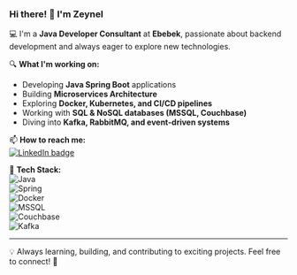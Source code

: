 ### Hi there! 👋 I'm Zeynel

💻 I'm a **Java Developer Consultant** at **Ebebek**, passionate about backend development and always eager to explore new technologies.

🔍 **What I'm working on:**  
- Developing **Java Spring Boot** applications  
- Building **Microservices Architecture**  
- Exploring **Docker, Kubernetes, and CI/CD pipelines**  
- Working with **SQL & NoSQL databases (MSSQL, Couchbase)**  
- Diving into **Kafka, RabbitMQ, and event-driven systems**  

📫 **How to reach me:**  
[![LinkedIn badge](https://img.shields.io/badge/LinkedIn-0077B5?style=for-the-badge&logo=linkedin&logoColor=white)](https://www.linkedin.com/in/zeabay99/)  

🚀 **Tech Stack:**  
![Java](https://img.shields.io/badge/Java-ED8B00?style=for-the-badge&logo=java&logoColor=white)  
![Spring](https://img.shields.io/badge/Spring-6DB33F?style=for-the-badge&logo=spring&logoColor=white)  
![Docker](https://img.shields.io/badge/Docker-2496ED?style=for-the-badge&logo=docker&logoColor=white)  
![MSSQL](https://img.shields.io/badge/SQL-CC2927?style=for-the-badge&logo=microsoft%20sql%20server&logoColor=white)  
![Couchbase](https://img.shields.io/badge/Couchbase-ED2224?style=for-the-badge&logo=couchbase&logoColor=white)  
![Kafka](https://img.shields.io/badge/Apache%20Kafka-231F20?style=for-the-badge&logo=apachekafka&logoColor=white)  

---

💡 Always learning, building, and contributing to exciting projects. Feel free to connect! 🚀  

